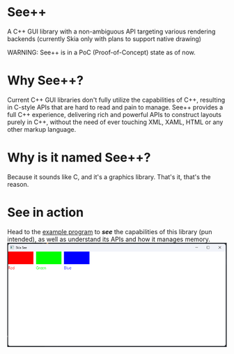 # See++

A C++ GUI library with a non-ambiguous API targeting various rendering backends (currently Skia only with plans to
support native drawing)

WARNING: See++ is in a PoC (Proof-of-Concept) state as of now.

# Why See++?

Current C++ GUI libraries don't fully utilize the capabilities of C++, resulting in C-style APIs that are hard to read
and pain to manage.
See++ provides a full C++ experience, delivering rich and powerful APIs to construct layouts purely in C++, without the
need of ever touching XML, XAML, HTML or any other markup language.

# Why is it named See++?

Because it sounds like C, and it's a graphics library. That's it, that's the reason.

# See in action

Head to the [example program](example/example.cpp) to ***see*** the capabilities of this library (pun intended), as well
as understand its APIs and how it manages memory.
![screenshot](.repo/screenshots/skia_see.png)